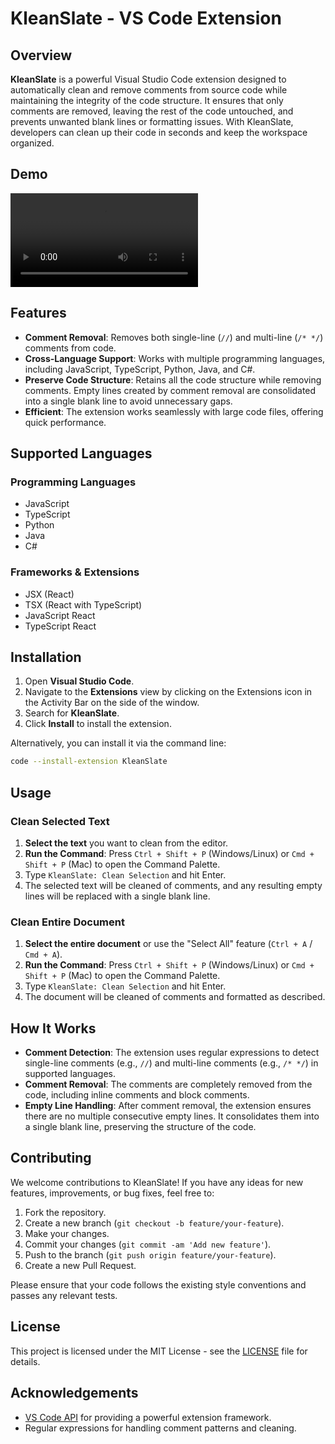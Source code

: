 # KleanSlate - VS Code Extension

## Overview

**KleanSlate** is a powerful Visual Studio Code extension designed to automatically clean and remove comments from source code while maintaining the integrity of the code structure. It ensures that only comments are removed, leaving the rest of the code untouched, and prevents unwanted blank lines or formatting issues. With KleanSlate, developers can clean up their code in seconds and keep the workspace organized.

## Demo

![KleanSlate Demo](assets/demo.mp4)


## Features

- **Comment Removal**: Removes both single-line (`//`) and multi-line (`/* */`) comments from code.
- **Cross-Language Support**: Works with multiple programming languages, including JavaScript, TypeScript, Python, Java, and C#.
- **Preserve Code Structure**: Retains all the code structure while removing comments. Empty lines created by comment removal are consolidated into a single blank line to avoid unnecessary gaps.
- **Efficient**: The extension works seamlessly with large code files, offering quick performance.

## Supported Languages

### Programming Languages
- JavaScript
- TypeScript
- Python
- Java
- C#

### Frameworks & Extensions
- JSX (React)
- TSX (React with TypeScript)
- JavaScript React
- TypeScript React

## Installation

1. Open **Visual Studio Code**.
2. Navigate to the **Extensions** view by clicking on the Extensions icon in the Activity Bar on the side of the window.
3. Search for **KleanSlate**.
4. Click **Install** to install the extension.

Alternatively, you can install it via the command line:

```bash
code --install-extension KleanSlate
```

## Usage

### Clean Selected Text

1. **Select the text** you want to clean from the editor.
2. **Run the Command**: Press `Ctrl + Shift + P` (Windows/Linux) or `Cmd + Shift + P` (Mac) to open the Command Palette.
3. Type `KleanSlate: Clean Selection` and hit Enter.
4. The selected text will be cleaned of comments, and any resulting empty lines will be replaced with a single blank line.

### Clean Entire Document

1. **Select the entire document** or use the "Select All" feature (`Ctrl + A` / `Cmd + A`).
2. **Run the Command**: Press `Ctrl + Shift + P` (Windows/Linux) or `Cmd + Shift + P` (Mac) to open the Command Palette.
3. Type `KleanSlate: Clean Selection` and hit Enter.
4. The document will be cleaned of comments and formatted as described.

## How It Works

- **Comment Detection**: The extension uses regular expressions to detect single-line comments (e.g., `//`) and multi-line comments (e.g., `/* */`) in supported languages.
- **Comment Removal**: The comments are completely removed from the code, including inline comments and block comments.
- **Empty Line Handling**: After comment removal, the extension ensures there are no multiple consecutive empty lines. It consolidates them into a single blank line, preserving the structure of the code.

## Contributing

We welcome contributions to KleanSlate! If you have any ideas for new features, improvements, or bug fixes, feel free to:

1. Fork the repository.
2. Create a new branch (`git checkout -b feature/your-feature`).
3. Make your changes.
4. Commit your changes (`git commit -am 'Add new feature'`).
5. Push to the branch (`git push origin feature/your-feature`).
6. Create a new Pull Request.

Please ensure that your code follows the existing style conventions and passes any relevant tests.

## License

This project is licensed under the MIT License - see the [LICENSE](LICENSE) file for details.

## Acknowledgements

- [VS Code API](https://code.visualstudio.com/api) for providing a powerful extension framework.
- Regular expressions for handling comment patterns and cleaning.
